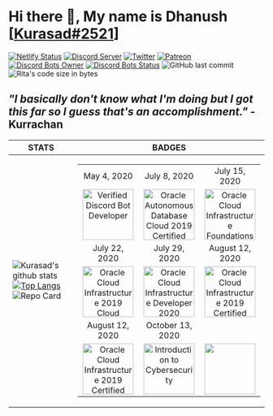 # Hi there 👋, My name is Dhanush [[Kurasad#2521](https://kura.gq)]

[![Netlify Status](https://api.netlify.com/api/v1/badges/ef7c1b0a-b6b7-4995-872c-a4e197ef5c8f/deploy-status)](https://app.netlify.com/sites/kurasad/deploys)
[![Discord Server](https://discordapp.com/api/guilds/666312150775758853/widget.png)](https://discord.gg/H5PwwSJ)
[![Twitter](https://img.shields.io/twitter/follow/iKurasad?style=flat-square)](https://twitter.com/iKurasad)
[![Patreon](https://img.shields.io/badge/Donate-Patreon-%23F96854)](https://www.patreon.com/jonin)
[![Discord Bots Owner](https://top.gg/api/widget/owner/662517805983334416.svg)](https://top.gg/bot/662517805983334416)
[![Discord Bots Status](https://top.gg/api/widget/status/662517805983334416.svg)](https://top.gg/bot/662517805983334416)
![GitHub last commit](https://img.shields.io/github/last-commit/DPulavarthy/DPulavarthy)
![Rita's code size in bytes](https://img.shields.io/github/languages/code-size/DPulavarthy/rita)

## ***"I basically don't know what I'm doing but I got this far so I guess that's an accomplishment."*** - Kurrachan

| STATS | BADGES |
|--|--|
| ![Kurasad's github stats](https://github-readme-stats.vercel.app/api?username=DPulavarthy&count_private=true&show_icons=true&title_color=fff&icon_color=FF0092&text_color=9f9f9f&bg_color=151515) [![Top Langs](https://github-readme-stats.vercel.app/api/top-langs/?username=DPulavarthy&count_private=true&show_icons=true&title_color=fff&icon_color=FF0092&text_color=9f9f9f&bg_color=151515)](https://github.com/DPulavarthy/DPulavarthy)![Repo Card](https://github-readme-stats.vercel.app/api/pin?username=DPulavarthy&repo=rita&title_color=fff&icon_color=f9f9f9&text_color=9f9f9f&bg_color=151515) | <table><tr><td align='center'>May 4, 2020</td><td align='center'>July 8, 2020</td><td align='center'>July 15, 2020</td></tr><tr><td align='center'><img src="https://hacking-with-ht.ml/kuragq/badges/vbd.png" title="Verified Discord Bot Developer" width="100px"/></td><td align='center'><img src="https://hacking-with-ht.ml/kuragq/badges/ocs.png" title="Oracle Autonomous Database Cloud 2019 Certified Specialist" width="100px"/></td><td align='center'><img src="https://hacking-with-ht.ml/kuragq/badges/fca.png" title="Oracle Cloud Infrastructure Foundations 2020 Certified Associate" width="100px"/></tr><tr><td align='center'>July 22, 2020</td><td align='center'>July 29, 2020</td><td align='center'>August 12, 2020</td></tr><tr><td align='center'><img src="https://hacking-with-ht.ml/kuragq/badges/coca.png" title="Oracle Cloud Infrastructure 2019 Cloud Operations Certified Associate" width="100px"/></td><td align='center'><img src="https://hacking-with-ht.ml/kuragq/badges/dca.png" title="Oracle Cloud Infrastructure Developer 2020 Certified Associate" width="100px"/></td><td align='center'><img src="https://hacking-with-ht.ml/kuragq/badges/caa.png" title="Oracle Cloud Infrastructure 2019 Certified Architect Associate" width="100px"/></td></tr><tr><td align='center'>August 12, 2020</td><td align='center'>October 13, 2020</td><td align='center'></td></tr><tr><td align='center'><img src="https://hacking-with-ht.ml/kuragq/badges/cap.png" title="Oracle Cloud Infrastructure 2019 Certified Architect Professional" width="100px"/></td><td align='center'><img src="https://hacking-with-ht.ml/kuragq/badges/itc.png" title="Introduction to Cybersecurity" width="100px"/></td><td align='center'><img src="" title="" width="100px"/></td></tr></table> |
